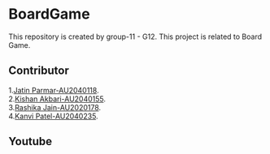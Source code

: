# BoardGame
This repository is created by group-11 - G12. This project is related to Board Game.

Contributor
---

1.[Jatin Parmar-AU2040118](https://github.com/Jatin-parmar).<br>
2.[Kishan Akbari-AU2040155](https://github.com/kishanakbari8888).<br>
3.[Rashika Jain-AU2020178](https://github.com/kanvipatel16).<br>
4.[Kanvi Patel-AU2040235](https://github.com/kanvipatel16).<br>



Youtube
---








